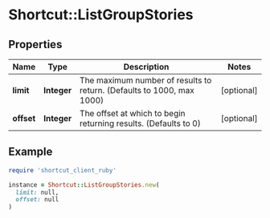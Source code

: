 # Shortcut::ListGroupStories

## Properties

| Name | Type | Description | Notes |
| ---- | ---- | ----------- | ----- |
| **limit** | **Integer** | The maximum number of results to return. (Defaults to 1000, max 1000) | [optional] |
| **offset** | **Integer** | The offset at which to begin returning results. (Defaults to 0) | [optional] |

## Example

```ruby
require 'shortcut_client_ruby'

instance = Shortcut::ListGroupStories.new(
  limit: null,
  offset: null
)
```

